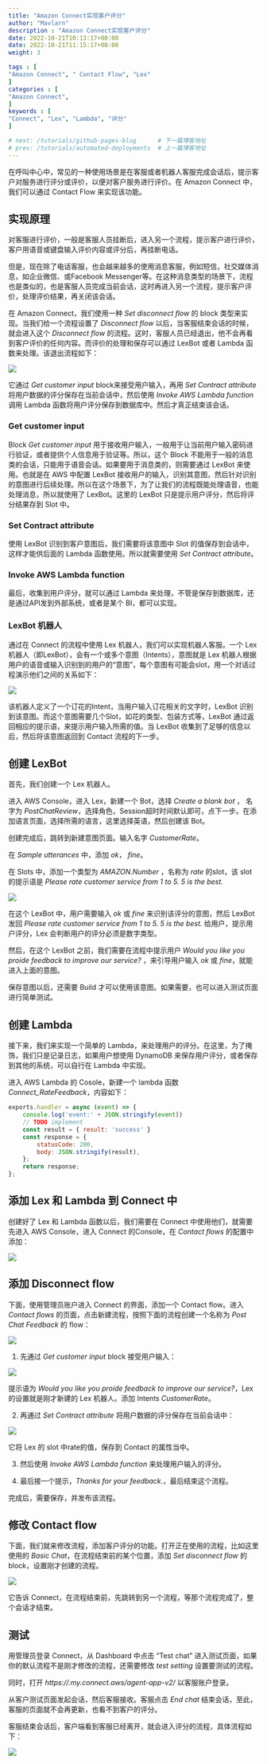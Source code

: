 ```yaml
---
title: "Amazon Connect实现客户评分"
author: "Mavlarn"
description : "Amazon Connect实现客户评分"
date: 2022-10-21T10:13:17+08:00
date: 2022-10-21T11:15:17+08:00
weight: 3

tags : [                                    
"Amazon Connect", " Contact Flow", "Lex"
]
categories : [                              
"Amazon Connect",
]
keywords : [                                
"Connect", "Lex", "Lambda", "评分"
]

# next: /tutorials/github-pages-blog      # 下一篇博客地址
# prev: /tutorials/automated-deployments  # 上一篇博客地址
---
```


在呼叫中心中，常见的一种使用场景是在客服或者机器人客服完成会话后，提示客户对服务进行评分或评价，以便对客户服务进行评价。在 Amazon Connect 中，我们可以通过 Contact Flow 来实现该功能。

## 实现原理

对客服进行评价，一般是客服人员挂断后，进入另一个流程，提示客户进行评价，客户用语音或键盘输入评价内容或评分后，再挂断电话。

但是，现在除了电话客服，也会越来越多的使用消息客服，例如短信，社交媒体消息，如企业微信、或Facebook Messenger等。在这种消息类型的场景下，流程也是类似的，也是客服人员完成当前会话，这时再进入另一个流程，提示客户评价，处理评价结果，再关闭该会话。

在 Amazon Connect，我们使用一种 *Set disconnect flow* 的 block 类型来实现。当我们给一个流程设置了 *Disconnect flow* 以后，当客服结束会话的时候，就会进入这个 *Disconnect flow* 的流程。这时，客服人员已经退出，他不会再看到客户评价的任何内容。而评价的处理和保存可以通过 LexBot 或者 Lambda 函数来处理。该退出流程如下：

![](1-disconnect-flow.jpg)

它通过 *Get customer input* block来接受用户输入，再用 *Set Contract attribute* 将用户数据的评分保存在当前会话中，然后使用 *Invoke AWS Lambda function* 调用 Lambda 函数将用户评分保存到数据库中。然后才真正结束该会话。

### Get customer input

Block *Get customer input* 用于接收用户输入，一般用于让当前用户输入密码进行验证，或者提供个人信息用于验证等。所以，这个 Block 不能用于一般的消息类的会话，只能用于语音会话。如果要用于消息类的，则需要通过 LexBot 来使用。也就是在 AWS 中配置 LexBot 接收用户的输入，识别其意图，然后针对识别的意图进行后续处理。所以在这个场景下，为了让我们的流程既能处理语音，也能处理消息，所以就使用了 LexBot。这里的 LexBot 只是提示用户评分，然后将评分结果存到 Slot 中。

### Set Contract attribute

使用 LexBot 识别到客户意图后，我们需要将该意图中 Slot 的值保存到会话中，这样才能供后面的 Lambda 函数使用。所以就需要使用 *Set Contract attribute*。

### Invoke AWS Lambda function

最后，收集到用户评分，就可以通过 Lambda 来处理，不管是保存到数据库，还是通过API发到外部系统，或者是某个 BI，都可以实现。

### LexBot 机器人

通过在 Connect 的流程中使用 Lex 机器人，我们可以实现机器人客服。一个 Lex 机器人（即LexBot），会有一个或多个意图（Intents），意图就是 Lex 机器人根据用户的语音或输入识别到的用户的“意图”，每个意图有可能会slot，用一个对话过程演示他们之间的关系如下：

![](2-lex-conversation-flow.jpg?width=800px)

该机器人定义了一个订花的Intent，当用户输入订花相关的文字时，LexBot 识别到该意图。而这个意图需要几个Slot，如花的类型、包装方式等，LexBot 通过返回相应的提示语，来提示用户输入所需的值。当 LexBot 收集到了足够的信息以后，然后将该意图返回到 Contact 流程的下一步。

## 创建 LexBot

首先，我们创建一个 Lex 机器人。


进入 AWS Console，进入 Lex，新建一个 Bot，选择 *Create a blank bot* ， 名字为 *PostChatReview*，选择角色，Session超时时间默认即可，点下一步。在添加语言页面，选择所需的语言，这里选择英语，然后创建该 Bot。

创建完成后，跳转到新建意图页面。输入名字 *CustomerRate*。

在 *Sample utterances* 中，添加 *ok*， *fine*。

在 Slots 中，添加一个类型为 *AMAZON.Number* ，名称为 *rate* 的slot，该 slot 的提示语是 *Please rate customer service from 1 to 5. 5 is the best.*

![](3-lex-intent-create.jpg)

在这个 LexBot 中，用户需要输入 *ok* 或 *fine* 来识别该评分的意图，然后 LexBot 发回  *Please rate customer service from 1 to 5. 5 is the best.* 给用户，提示用户评分，Lex 会判断用户的评分必须是数字类型。

然后，在这个 LexBot 之前，我们需要在流程中提示用户 *Would you like you proide feedback to improve our service?* ，来引导用户输入 *ok* 或 *fine*，就能进入上面的意图。

保存意图以后，还需要 Build 才可以使用该意图。如果需要，也可以进入测试页面进行简单测试。

## 创建 Lambda

接下来，我们来实现一个简单的 Lambda，来处理用户的评分。在这里，为了掩饰，我们只是记录日志，如果用户想使用 DynamoDB 来保存用户评分，或者保存到其他的系统，可以自行在 Lambda 中实现。

进入 AWS Lambda 的 Cosole，新建一个 lambda 函数 *Connect_RateFeedback*，内容如下：
```js
exports.handler = async (event) => {
    console.log('event:' + JSON.stringify(event))
    // TODO implement
    const result = { result: 'success' }
    const response = {
        statusCode: 200,
        body: JSON.stringify(result),
    };
    return response;
};
```

## 添加 Lex 和 Lambda 到 Connect 中
创建好了 Lex 和 Lambda 函数以后，我们需要在 Connect 中使用他们，就需要先进入 AWS Console，进入 Connect 的Console，在 *Contact flows* 的配置中添加：

![](4-connect-config.jpg)

## 添加 Disconnect flow

下面，使用管理员账户进入 Connect 的界面，添加一个 Contact flow。进入 *Contact flows* 的页面，点击新建流程，按照下面的流程创建一个名称为 *Post Chat Feedback* 的 flow：

![](1-disconnect-flow.jpg)

1. 先通过 *Get customer input* block 接受用户输入：

![](5-connect-flow-1.jpg?width=500px)

提示语为 *Would you like you proide feedback to improve our service?*，Lex 的设置就是刚才新建的 Lex 机器人。添加 Intents *CustomerRate*。

2. 再通过 *Set Contract attribute* 将用户数据的评分保存在当前会话中：

![](5-connect-flow-2.jpg?width=500px)

它将 Lex 的 slot 中rate的值，保存到 Contact 的属性当中。

3. 然后使用 *Invoke AWS Lambda function* 来处理用户输入的评分。

4. 最后接一个提示，*Thanks for your feedback.*，最后结束这个流程。

完成后，需要保存，并发布该流程。

## 修改 Contact flow

下面，我们就来修改流程，添加客户评分的功能。打开正在使用的流程，比如这里使用的 *Basic Chat*，在流程结束前的某个位置，添加 *Set disconnect flow* 的 block，设置刚才创建的流程。

![](6-modify-connect-flow.jpg)

它告诉 Connect，在流程结束前，先跳转到另一个流程，等那个流程完成了，整个会话才结束。

## 测试

用管理员登录 Connect，从 Dashboard 中点击 “Test chat” 进入测试页面，如果你的默认流程不是刚才修改的流程，还需要修改 *test setting* 设置要测试的流程。

同时，打开 *https://<connect-instance>.my.connect.aws/agent-app-v2/* 以客服账户登录。

从客户测试页面发起会话，然后客服接收。客服点击 *End chat* 结束会话，至此，客服的页面就不会再更新，也看不到客户的评分。

客服结束会话后，客户端看到客服已经离开，就会进入评分的流程，具体流程如下：

![](7-test-result.jpg?width=300px)